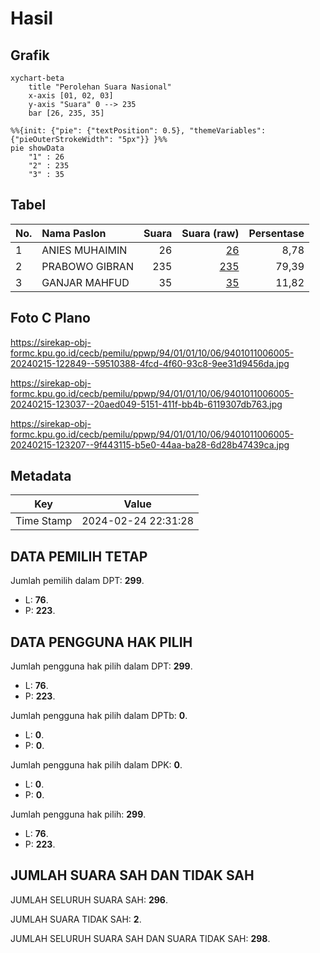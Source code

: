 # Hasil

## Grafik

```mermaid
xychart-beta
    title "Perolehan Suara Nasional"
    x-axis [01, 02, 03]
    y-axis "Suara" 0 --> 235
    bar [26, 235, 35]
```

```mermaid
%%{init: {"pie": {"textPosition": 0.5}, "themeVariables": {"pieOuterStrokeWidth": "5px"}} }%%
pie showData
    "1" : 26
    "2" : 235
    "3" : 35
```

## Tabel

| No. | Nama Paslon    | Suara | Suara (raw) | Persentase |
|:--- |:-------------- | -----:| -----------:| ----------:|
| 1   | ANIES MUHAIMIN | 26    | [26][p-1]   | 8,78       |
| 2   | PRABOWO GIBRAN | 235   | [235][p-2]  | 79,39      |
| 3   | GANJAR MAHFUD  | 35    | [35][p-3]   | 11,82      |


[p-1]: https://github.com/gigit-pemilu/pemilu-2024/blob/main/pilpres/hitung-suara/sub/94-papua-tengah/sub/01-nabire/sub/01-nabire/sub/1006-oyehe/sub/005-tps/sub/paslon-1.txt
[p-2]: https://github.com/gigit-pemilu/pemilu-2024/blob/main/pilpres/hitung-suara/sub/94-papua-tengah/sub/01-nabire/sub/01-nabire/sub/1006-oyehe/sub/005-tps/sub/paslon-2.txt
[p-3]: https://github.com/gigit-pemilu/pemilu-2024/blob/main/pilpres/hitung-suara/sub/94-papua-tengah/sub/01-nabire/sub/01-nabire/sub/1006-oyehe/sub/005-tps/sub/paslon-3.txt

## Foto C Plano

https://sirekap-obj-formc.kpu.go.id/cecb/pemilu/ppwp/94/01/01/10/06/9401011006005-20240215-122849--59510388-4fcd-4f60-93c8-9ee31d9456da.jpg

https://sirekap-obj-formc.kpu.go.id/cecb/pemilu/ppwp/94/01/01/10/06/9401011006005-20240215-123037--20aed049-5151-411f-bb4b-6119307db763.jpg

https://sirekap-obj-formc.kpu.go.id/cecb/pemilu/ppwp/94/01/01/10/06/9401011006005-20240215-123207--9f443115-b5e0-44aa-ba28-6d28b47439ca.jpg


## Metadata

| Key        | Value               |
| ---------- | ------------------- |
| Time Stamp | 2024-02-24 22:31:28 |


## DATA PEMILIH TETAP

Jumlah pemilih dalam DPT: **299**.
 * L: **76**.
 * P: **223**.

## DATA PENGGUNA HAK PILIH

Jumlah pengguna hak pilih dalam DPT: **299**.
 * L: **76**.
 * P: **223**.

Jumlah pengguna hak pilih dalam DPTb: **0**.
 * L: **0**.
 * P: **0**.

Jumlah pengguna hak pilih dalam DPK: **0**.
 * L: **0**.
 * P: **0**.

Jumlah pengguna hak pilih: **299**.
 * L: **76**.
 * P: **223**.

## JUMLAH SUARA SAH DAN TIDAK SAH

JUMLAH SELURUH SUARA SAH: **296**.

JUMLAH SUARA TIDAK SAH: **2**.

JUMLAH SELURUH SUARA SAH DAN SUARA TIDAK SAH: **298**.


